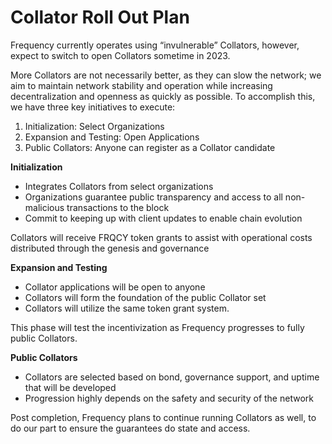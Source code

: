 # Collator Roll Out Plan

Frequency currently operates using “invulnerable” Collators, however, expect to switch to open Collators sometime in 2023.

More Collators are not necessarily better, as they can slow the network; we aim to maintain network stability and operation while increasing decentralization and openness as quickly as possible. To accomplish this, we have three key initiatives to execute:

1. Initialization: Select Organizations
2. Expansion and Testing: Open Applications
3. Public Collators: Anyone can register as a Collator candidate

**Initialization**

* Integrates Collators from select organizations
* Organizations guarantee public transparency and access to all non-malicious transactions to the block
* Commit to keeping up with client updates to enable chain evolution

Collators will receive FRQCY token grants to assist with operational costs distributed through the genesis and governance

**Expansion and Testing**

* Collator applications will be open to anyone
* Collators will form the foundation of the public Collator set
* Collators will utilize the same token grant system.

This phase will test the incentivization as Frequency progresses to fully public Collators. 

**Public Collators**

* Collators are selected based on bond, governance support, and uptime that will be developed
* Progression highly depends on the safety and security of the network

Post completion, Frequency plans to continue running Collators as well, to do our part to ensure the guarantees do state and access. 

